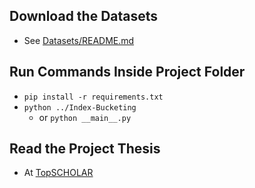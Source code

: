 ## Download the Datasets
- See [Datasets/README.md](https://github.com/JeffMII/Index-Bucketing/tree/main/Datasets)

## Run Commands Inside Project Folder
- `pip install -r requirements.txt`
- `python ../Index-Bucketing`
  - or `python __main__.py`

## Read the Project Thesis
- At [TopSCHOLAR](https://digitalcommons.wku.edu/theses/3695/)
